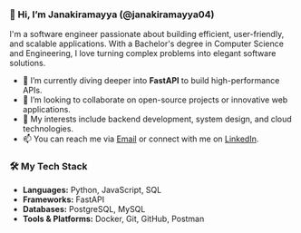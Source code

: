 ### 👋 Hi, I’m Janakiramayya (@janakiramayya04)

I'm a software engineer passionate about building efficient, user-friendly, and scalable applications. With a Bachelor's degree in Computer Science and Engineering, I love turning complex problems into elegant software solutions.

- 🌱 I’m currently diving deeper into **FastAPI** to build high-performance APIs.
- 💞️ I’m looking to collaborate on open-source projects or innovative web applications.
- 👀 My interests include backend development, system design, and cloud technologies.
- 📫 You can reach me via [Email](mailto:janakiramayya@129.com) or connect with me on [LinkedIn](https://www.linkedin.com/in/janaki-ramayya-pasagada-56871728b/).

### 🛠️ My Tech Stack

- **Languages:** Python, JavaScript, SQL
- **Frameworks:** FastAPI
- **Databases:** PostgreSQL, MySQL
- **Tools & Platforms:** Docker, Git, GitHub, Postman
<!---
janakiramayya04/janakiramayya04 is a ✨ special ✨ repository because its `README.md` (this file) appears on your GitHub profile.
You can click the Preview link to take a look at your changes.
--->
